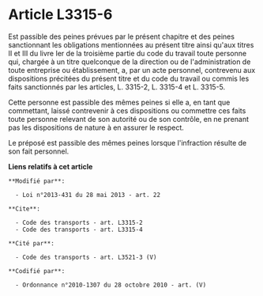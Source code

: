 # Article L3315-6

Est passible des peines prévues par le présent chapitre et des peines sanctionnant les obligations mentionnées au présent
titre ainsi qu'aux titres II et III du livre Ier de la troisième partie du code du travail toute personne qui, chargée à un
titre quelconque de la direction ou de l'administration de toute entreprise ou établissement, a, par un acte personnel,
contrevenu aux dispositions précitées du présent titre et  du code du travail ou commis les faits sanctionnés par les
articles, L. 3315-2, L. 3315-4 et L. 3315-5.

Cette personne est passible des mêmes peines si elle a, en tant que commettant, laissé contrevenir à ces dispositions ou
commettre ces faits toute personne relevant de son autorité ou de son contrôle, en ne prenant pas les dispositions de nature
à en assurer le respect. 

Le préposé est passible des mêmes peines lorsque l'infraction résulte de son fait personnel.

**Liens relatifs à cet article**

	**Modifié par**:

	  - Loi n°2013-431 du 28 mai 2013 - art. 22

	**Cite**:

	  - Code des transports - art. L3315-2
	  - Code des transports - art. L3315-4

	**Cité par**:

	  - Code des transports - art. L3521-3 (V)

	**Codifié par**:

	  - Ordonnance n°2010-1307 du 28 octobre 2010 - art. (V)
